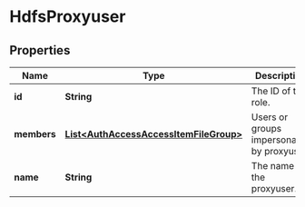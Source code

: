
# HdfsProxyuser

## Properties
Name | Type | Description | Notes
------------ | ------------- | ------------- | -------------
**id** | **String** | The ID of the role. | 
**members** | [**List&lt;AuthAccessAccessItemFileGroup&gt;**](AuthAccessAccessItemFileGroup.md) | Users or groups impersonated by proxyuser. | 
**name** | **String** | The name of the proxyuser. | 



